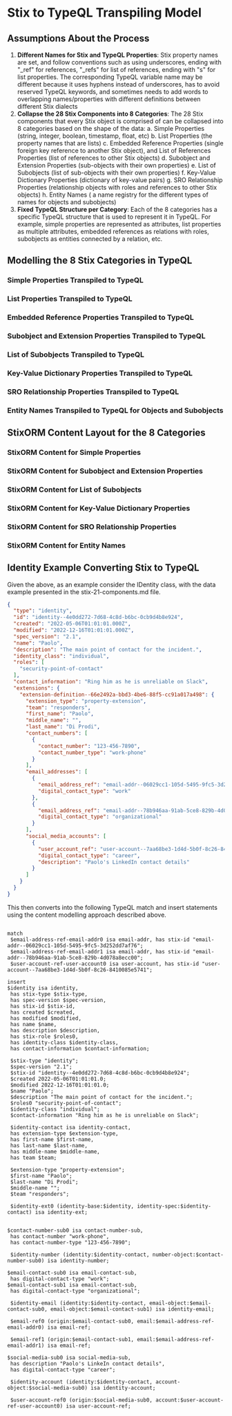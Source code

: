 # Stix to TypeQL Transpiling Model

## Assumptions About the Process

1. **Different Names for Stix and TypeQL Properties**: Stix property names are set, and follow conventions such as  using underscores, ending with "_ref" for references, "_refs" for list of references, ending with "s" for list properties. The corresponding TypeQL variable name may be different because it uses hyphens instead of underscores, has to avoid reserved TypeQL keywords, and sometimes needs to add words to overlapping names/properties with different definitions between different Stix dialects
2. **Collapse the 28 Stix Components into 8 Categories**: The 28 Stix components that every Stix object is comprised of can be collapsed into  8 categories based on the shape of the data:
   a. Simple Properties (string, integer, boolean, timestamp, float, etc)
   b. List Properties (the property names that are lists)
   c. Embedded Reference Properties (single foreign key reference to another Stix object), and  List of References Properties (list of references to other Stix objects)
   d. Subobject and Extension Properties (sub-objects with their own properties)
   e. List of Subobjects (list of sub-objects with their own properties)
   f. Key-Value Dictionary Properties (dictionary of key-value pairs)
   g. SRO Relationship Properties (relationship objects with roles and references to other Stix objects)
   h. Entity Names ( a name registry for the different types of names for objects and subobjects)
3. **Fixed TypeQL Structure per Category**: Each of the 8 categories has a specific TypeQL structure that is used to represent it in TypeQL. For example, simple properties are represented as attributes, list properties as multiple attributes, embedded references as relations with roles, subobjects as entities connected by a relation, etc.

## Modelling the 8 Stix Categories in TypeQL

### Simple Properties Transpiled to TypeQL


### List Properties Transpiled to TypeQL

### Embedded Reference Properties Transpiled to TypeQL

### Subobject and Extension Properties Transpiled to TypeQL

### List of Subobjects Transpiled to TypeQL

### Key-Value Dictionary Properties Transpiled to TypeQL

### SRO Relationship Properties Transpiled to TypeQL

### Entity Names Transpiled to TypeQL for Objects and Subobjects




## StixORM Content Layout for the 8 Categories

### StixORM Content for Simple Properties

### StixORM Content for Subobject and Extension Properties

### StixORM Content for List of Subobjects

### StixORM Content for Key-Value Dictionary Properties

### StixORM Content for SRO Relationship Properties

### StixORM Content for Entity Names


## Identity Example Converting Stix to TypeQL

Given the above, as an example consider the IDentity class, with the data example presented in the stix-21-components.md file.

```json
{
  "type": "identity",
  "id": "identity--4e0dd272-7d68-4c8d-b6bc-0cb9d4b8e924",
  "created": "2022-05-06T01:01:01.000Z",
  "modified": "2022-12-16T01:01:01.000Z",
  "spec_version": "2.1",
  "name": "Paolo",
  "description": "The main point of contact for the incident.",
  "identity_class": "individual",
  "roles": [
    "security-point-of-contact"
  ],
  "contact_information": "Ring him as he is unreliable on Slack",
  "extensions": {
    "extension-definition--66e2492a-bbd3-4be6-88f5-cc91a017a498": {
      "extension_type": "property-extension",
      "team": "responders",
      "first_name": "Paolo",
      "middle_name": "",
      "last_name": "Di Prodi",
      "contact_numbers": [
        {
          "contact_number": "123-456-7890",
          "contact_number_type": "work-phone"
        }
      ],
      "email_addresses": [
        {
          "email_address_ref": "email-addr--06029cc1-105d-5495-9fc5-3d252dd7af76",
          "digital_contact_type": "work"
        },
        {
          "email_address_ref": "email-addr--78b946aa-91ab-5ce8-829b-4d078a8ecc00",
          "digital_contact_type": "organizational"
        }
      ],
      "social_media_accounts": [
        {
          "user_account_ref": "user-account--7aa68be3-1d4d-5b0f-8c26-8410085e5741",
          "digital_contact_type": "career",
          "description": "Paolo's LinkedIn contact details"
        }
      ]
    }
  }
}

```

This then converts into the following TypeQL match and insert statements using the content modelling approach described above.

```typeql

match  
 $email-address-ref-email-addr0 isa email-addr, has stix-id "email-addr--06029cc1-105d-5495-9fc5-3d252dd7af76";
 $email-address-ref-email-addr1 isa email-addr, has stix-id "email-addr--78b946aa-91ab-5ce8-829b-4d078a8ecc00";
 $user-account-ref-user-account0 isa user-account, has stix-id "user-account--7aa68be3-1d4d-5b0f-8c26-8410085e5741";
 
insert 
$identity isa identity,
 has stix-type $stix-type,
 has spec-version $spec-version,
 has stix-id $stix-id,
 has created $created,
 has modified $modified,
 has name $name,
 has description $description,
 has stix-role $roles0,
 has identity-class $identity-class,
 has contact-information $contact-information;

 $stix-type "identity";
 $spec-version "2.1";
 $stix-id "identity--4e0dd272-7d68-4c8d-b6bc-0cb9d4b8e924";
 $created 2022-05-06T01:01:01.0;
 $modified 2022-12-16T01:01:01.0;
 $name "Paolo";
 $description "The main point of contact for the incident.";
 $roles0 "security-point-of-contact";
 $identity-class "individual";
 $contact-information "Ring him as he is unreliable on Slack";

 $identity-contact isa identity-contact,
 has extension-type $extension-type,
 has first-name $first-name,
 has last-name $last-name,
 has middle-name $middle-name,
 has team $team;

 $extension-type "property-extension";
 $first-name "Paolo";
 $last-name "Di Prodi";
 $middle-name "";
 $team "responders";

 $identity-ext0 (identity-base:$identity, identity-spec:$identity-contact) isa identity-ext;


$contact-number-sub0 isa contact-number-sub,
 has contact-number "work-phone",
 has contact-number-type "123-456-7890";

 $identity-number (identity:$identity-contact, number-object:$contact-number-sub0) isa identity-number;

$email-contact-sub0 isa email-contact-sub,
 has digital-contact-type "work";
$email-contact-sub1 isa email-contact-sub,
 has digital-contact-type "organizational";

 $identity-email (identity:$identity-contact, email-object:$email-contact-sub0, email-object:$email-contact-sub1) isa identity-email;

 $email-ref0 (origin:$email-contact-sub0, email:$email-address-ref-email-addr0) isa email-ref;

 $email-ref1 (origin:$email-contact-sub1, email:$email-address-ref-email-addr1) isa email-ref;

$social-media-sub0 isa social-media-sub,
 has description "Paolo's LinkeIn contact details",
 has digital-contact-type "career";

 $identity-account (identity:$identity-contact, account-object:$social-media-sub0) isa identity-account;

 $user-account-ref0 (origin:$social-media-sub0, account:$user-account-ref-user-account0) isa user-account-ref;